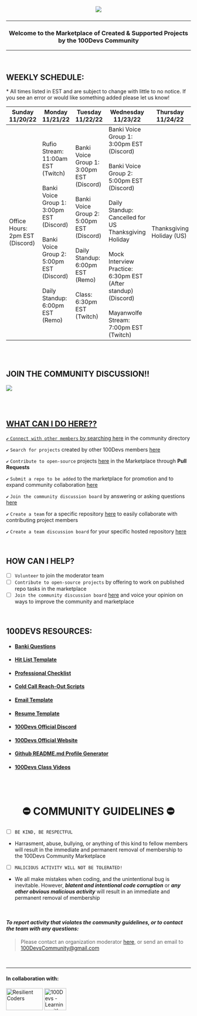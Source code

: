 <h5 align='center' title='WE GO GET!!'><a href="https://leonnoel.com/100devs/"><img src='https://pbs.twimg.com/card_img/1589438369494315008/GEokF0bG?format=png&name=360x360'></a></h5>

---

<h3 align='center'>Welcome to the Marketplace of Created & Supported Projects by the 100Devs Community</h3>

---

</br>

<!----- Schedule markdown below ----->
## WEEKLY SCHEDULE:
<span> * All times listed in EST and are subject to change with little to no notice. If you see an error or would like something added please let us know! </span>

| Sunday 11/20/22                 	| Monday 11/21/22                                                                                                                                                              	| Tuesday 11/22/22                                                                                                                                                     	| Wednesday 11/23/22                                                                                                                                                                                                                                                        	| Thursday 11/24/22         	| Friday 11/25/22                                                                                                                                           	| Saturday 11/26/22 	|
|---------------------------------	|------------------------------------------------------------------------------------------------------------------------------------------------------------------------------	|----------------------------------------------------------------------------------------------------------------------------------------------------------------------	|---------------------------------------------------------------------------------------------------------------------------------------------------------------------------------------------------------------------------------------------------------------------------	|---------------------------	|-----------------------------------------------------------------------------------------------------------------------------------------------------------	|-------------------	|
| Office Hours: 2pm EST (Discord) 	| Rufio Stream: 11:00am EST (Twitch)<br><br>Banki Voice Group 1: 3:00pm EST (Discord)<br><br>Banki Voice Group 2: 5:00pm EST (Discord)<br><br>Daily Standup: 6:00pm EST (Remo) 	| Banki Voice Group 1: 3:00pm EST (Discord)<br><br>Banki Voice Group 2: 5:00pm EST (Discord)<br><br>Daily Standup: 6:00pm EST (Remo)<br><br>Class: 6:30pm EST (Twitch) 	| Banki Voice Group 1: 3:00pm EST (Discord)<br><br>Banki Voice Group 2: 5:00pm EST (Discord)<br><br>Daily Standup: Cancelled for US Thanksgiving Holiday<br><br>Mock Interview Practice: 6:30pm EST (After standup) (Discord)<br><br>Mayanwolfe Stream: 7:00pm EST (Twitch) 	| Thanksgiving Holiday (US) 	| Banki Voice Group 1: 3:00pm EST (Discord)<br><br>Banki Voice Group 2: 5:00pm EST (Discord)<br><br>Friday Tea Spill: Cancelled for US Thanksgiving Holiday 	|                   	|

<!----- Schedule markdown end ----->

</br>
</br>

## JOIN THE COMMUNITY DISCUSSION!!

<a href="https://github.com/orgs/100Devs-Community/discussions" target="blank" title="click to join the conversation!!"><img src="https://connect4education.com/wp-content/uploads/2019/07/AdobeStock_197966237.jpeg">

</br>
</br>

## WHAT CAN I DO HERE??

`✔️` `Connect with other members` by searching [here](https://github.com/orgs/100Devs-Community/people 'Click to view list of members') in the community directory

`✔️` `Search for projects` created by other 100Devs members [here](https://github.com/orgs/100Devs-Community/repositories 'Click to visit sponsored repos')

`✔️` `Contribute to open-source` projects [here](https://github.com/orgs/100Devs-Community/repositories 'Click to visit') in the Marketplace through **Pull Requests**

`✔️` `Submit a repo to be added` to the marketplace for promotion and to expand community collaboration [here](https://github.com/orgs/100Devs-Community/repositories 'Click to open community sponsored repos list')

`✔️` `Join the community discussion board` by answering or asking questions [here](https://github.com/orgs/100Devs-Community/discussions 'Click to visit discussion board')

`✔️` `Create a team` for a specific repository [here](https://github.com/orgs/100Devs-Community/teams 'Click to create a team') to easily collaborate with contributing project members

`✔️` `Create a team discussion board` for your specific hosted repository [here](https://docs.github.com/en/organizations/collaborating-with-your-team/creating-a-team-discussion 'Click to learn how')

</br>

## HOW CAN I HELP?
- [ ] `Volunteer` to join the moderator team
- [ ] `Contribute to open-source projects` by offering to work on published repo tasks in the marketplace
- [ ] `Join the community discussion board` [here](https://github.com/orgs/100Devs-Community/discussions 'Click to join discussion') and voice your opinion on ways to improve the community and marketplace

</br>

## 100DEVS RESOURCES:

- #### [Banki Questions](https://docs.google.com/document/d/1p7DhCsLOMMybYfePWLlD1-_8KU20zkBoArH4pnW1o3c/preview?pru=AAABgNRL92A*84_egxNgPxmF_8kI-WtSmg 'Click to visit')
- #### [Hit List Template](https://docs.google.com/spreadsheets/d/1Be-6gYvrfi8l-M0RnObzdysRIG7N7Yyu6rIF0OHw0Q4/htmlview?usp=sharing&pru=AAABgNSd6dU*4T5t6MsS1myIhBfFnjKEaQ# 'Click to visit')
- #### [Professional Checklist](https://docs.google.com/document/d/1L2vTX3qvLhoGHeG5cVD2ljCfRGr1uJ_Gf-hNZj9KzTg/edit 'Click to visit')
- #### [Cold Call Reach-Out Scripts](https://docs.google.com/document/d/1LaM_Dv-i07gJvHfqDFJdoqdkcVoaL1NYQEFTOSm1xCA/edit 'Click to visit')
- #### [Email Template](https://resilientcoders.notion.site/100devs-Email-Templates-ea2a8c9bef5646549b3b1702281b0a45 'Click to visit')
- #### [Resume Template](https://drive.google.com/file/d/1XgHvZ5wS6DWyqX2ABMiMq4CmGkYtDOUf/view 'Click to visit')
- #### [100Devs Official Discord](https://discord.com/invite/zNxhjnmDPy 'Click to visit')
- #### [100Devs Official Website](https://leonnoel.com/100devs/ 'Click to visit')
- #### [Github README.md Profile Generator](https://rahuldkjain.github.io/gh-profile-readme-generator/)
- #### [100Devs Class Videos](https://www.youtube.com/@learnwithleon)

</br>
</br>

<h1 align='center'>⛔ COMMUNITY GUIDELINES ⛔</h1>

- [ ] `BE KIND, BE RESPECTFUL`

- Harrasment, abuse, bullying, or anything of this kind to fellow members will result in the immediate and permanent removal of membership to the 100Devs Community Marketplace

- [ ] `MALICIOUS ACTIVITY WILL NOT BE TOLERATED!`

- We all make mistakes when coding, and the unintentional bug is inevitable. However, ***blatent and intentional code corruption*** or ***any other obvious malicious activity*** will result in an immediate and permanent removal of membership

</br>

#### ***To report activity that violates the community guidelines, or to contact the team with any questions:***

> Please contact an organization moderator [here](https://github.com/orgs/100Devs-Community/people 'Search for members labeled as "Moderators"'), or send an email to 100DevsCommunity@gmail.com 

</br>

---
#### In collaboration with: 

<a href="http://www.resilientcoders.org/"><img src="https://roxburyinnovationcenter.org/wp-content/uploads/2020/03/Resilient-coders-1024x572.png" width="100px" height="60px" target="_blank" title = "Resilient Coders"></a> 
<a href="https://leonnoel.com/100devs/"><img src="https://media-exp1.licdn.com/dms/image/C4E0BAQGIlYsjeJ1xcg/company-logo_200_200/0/1620334581399?e=2147483647&v=beta&t=ILX3XXTqOao8Y5yAuBMjn9SUvkdFlaK4CiHQfhHYK_0" width="60px" height="60px" target="_blank" title = "100Devs - Learning with Leon"></a>

